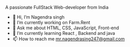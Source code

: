 A passionate FullStack Web-developer from India
- 👋 Hi, I’m Nagendra singh
- 🔭 I’m currently working on Farm.Rent
- 💬 Ask me about HTML, CSS, JavaScript, Front-end 
- 🌱 I’m currently learning React , Backend and java
- 📫 How to reach me mr.nagendrasing247@gmail.com 
  

<!---
nagendra247/nagendra247 is a ✨ special ✨ repository because its `README.md` (this file) appears on your GitHub profile.
You can click the Preview link to take a look at your changes.
--->
